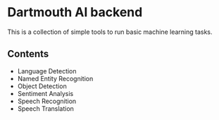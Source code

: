 # Dartmouth AI backend

This is a collection of simple tools to run basic machine learning tasks.

## Contents

- Language Detection
- Named Entity Recognition
- Object Detection
- Sentiment Analysis
- Speech Recognition
- Speech Translation
